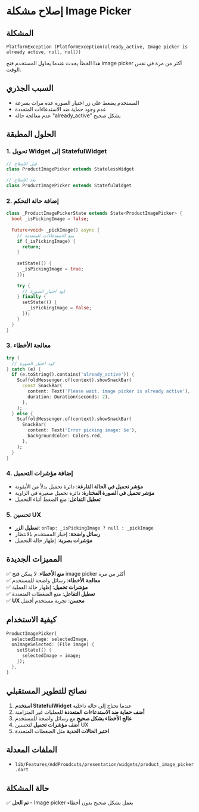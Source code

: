 # إصلاح مشكلة Image Picker

## المشكلة
```
PlatformException (PlatformException(already_active, Image picker is already active, null, null))
```

هذا الخطأ يحدث عندما يحاول المستخدم فتح image picker أكثر من مرة في نفس الوقت.

## السبب الجذري
- المستخدم يضغط على زر اختيار الصورة عدة مرات بسرعة
- عدم وجود حماية ضد الاستدعاءات المتعددة
- عدم معالجة حالة "already_active" بشكل صحيح

## الحلول المطبقة

### 1. تحويل Widget إلى StatefulWidget
```dart
// قبل الإصلاح
class ProductImagePicker extends StatelessWidget

// بعد الإصلاح
class ProductImagePicker extends StatefulWidget
```

### 2. إضافة حالة التحكم
```dart
class _ProductImagePickerState extends State<ProductImagePicker> {
  bool _isPickingImage = false;
  
  Future<void> _pickImage() async {
    // منع الاستدعاءات المتعددة
    if (_isPickingImage) {
      return;
    }
    
    setState(() {
      _isPickingImage = true;
    });
    
    try {
      // كود اختيار الصورة
    } finally {
      setState(() {
        _isPickingImage = false;
      });
    }
  }
}
```

### 3. معالجة الأخطاء
```dart
try {
  // كود اختيار الصورة
} catch (e) {
  if (e.toString().contains('already_active')) {
    ScaffoldMessenger.of(context).showSnackBar(
      const SnackBar(
        content: Text('Please wait, image picker is already active'),
        duration: Duration(seconds: 2),
      ),
    );
  } else {
    ScaffoldMessenger.of(context).showSnackBar(
      SnackBar(
        content: Text('Error picking image: $e'),
        backgroundColor: Colors.red,
      ),
    );
  }
}
```

### 4. إضافة مؤشرات التحميل
- **مؤشر تحميل في الحالة الفارغة**: دائرة تحميل بدلاً من الأيقونة
- **مؤشر تحميل في الصورة المختارة**: دائرة تحميل صغيرة في الزاوية
- **تعطيل التفاعل**: منع الضغط أثناء التحميل

### 5. تحسين UX
- **تعطيل الزر**: `onTap: _isPickingImage ? null : _pickImage`
- **رسائل واضحة**: إخبار المستخدم بالانتظار
- **مؤشرات بصرية**: إظهار حالة التحميل

## المميزات الجديدة

✅ **منع الأخطاء**: لا يمكن فتح image picker أكثر من مرة  
✅ **معالجة الأخطاء**: رسائل واضحة للمستخدم  
✅ **مؤشرات تحميل**: إظهار حالة العملية  
✅ **تعطيل التفاعل**: منع الضغطات المتعددة  
✅ **UX محسن**: تجربة مستخدم أفضل  

## كيفية الاستخدام

```dart
ProductImagePicker(
  selectedImage: selectedImage,
  onImageSelected: (File image) {
    setState(() {
      selectedImage = image;
    });
  },
)
```

## نصائح للتطوير المستقبلي

1. **استخدم StatefulWidget** عندما تحتاج إلى حالة داخلية
2. **أضف حماية ضد الاستدعاءات المتعددة** للعمليات غير المتزامنة
3. **عالج الأخطاء بشكل صحيح** مع رسائل واضحة للمستخدم
4. **أضف مؤشرات تحميل** لتحسين UX
5. **اختبر الحالات الحدية** مثل الضغطات المتعددة

## الملفات المعدلة

- `lib/Features/AddProudcuts/presentation/widgets/product_image_picker.dart`

## حالة المشكلة
✅ **تم الحل** - Image picker يعمل بشكل صحيح بدون أخطاء 